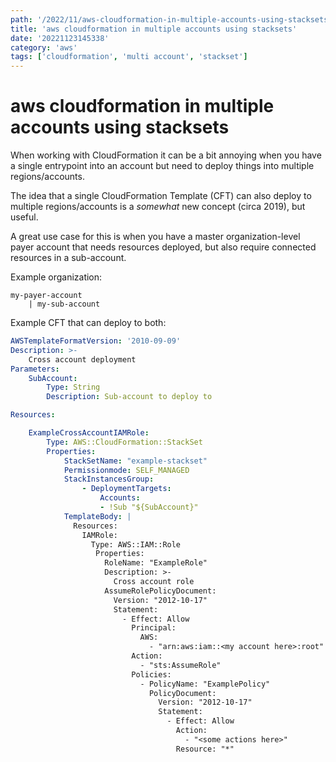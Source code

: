 ```yaml
---
path: '/2022/11/aws-cloudformation-in-multiple-accounts-using-stacksets-20221123145338'
title: 'aws cloudformation in multiple accounts using stacksets'
date: '20221123145338'
category: 'aws'
tags: ['cloudformation', 'multi account', 'stackset']
---
```


# aws cloudformation in multiple accounts using stacksets
When working with CloudFormation it can be a bit annoying when you have a single
entrypoint into an account but need to deploy things into multiple regions/accounts.

The idea that a single CloudFormation Template (CFT) can also deploy
to multiple regions/accounts is a *somewhat* new concept (circa 2019), but useful.

A great use case for this is when you have a master organization-level payer account
that needs resources deployed, but also require connected resources in a
sub-account.

Example organization:

```
my-payer-account
    | my-sub-account
```

Example CFT that can deploy to both:

```yml
AWSTemplateFormatVersion: '2010-09-09'
Description: >-
    Cross account deployment
Parameters:
    SubAccount:
        Type: String
        Description: Sub-account to deploy to

Resources:

    ExampleCrossAccountIAMRole:
        Type: AWS::CloudFormation::StackSet
        Properties:
            StackSetName: "example-stackset"
            Permissionmode: SELF_MANAGED
            StackInstancesGroup:
                - DeploymentTargets:
                    Accounts:
                    - !Sub "${SubAccount}"
            TemplateBody: |
              Resources:
                IAMRole:
                  Type: AWS::IAM::Role
                   Properties:
                     RoleName: "ExampleRole"
                     Description: >-
                       Cross account role
                     AssumeRolePolicyDocument:
                       Version: "2012-10-17"
                       Statement:
                         - Effect: Allow
                           Principal:
                             AWS:
                               - "arn:aws:iam::<my account here>:root"
                           Action:
                             - "sts:AssumeRole"
                           Policies:
                             - PolicyName: "ExamplePolicy"
                               PolicyDocument:
                                 Version: "2012-10-17"
                                 Statement:
                                   - Effect: Allow
                                     Action:
                                       - "<some actions here>"
                                     Resource: "*"
```

